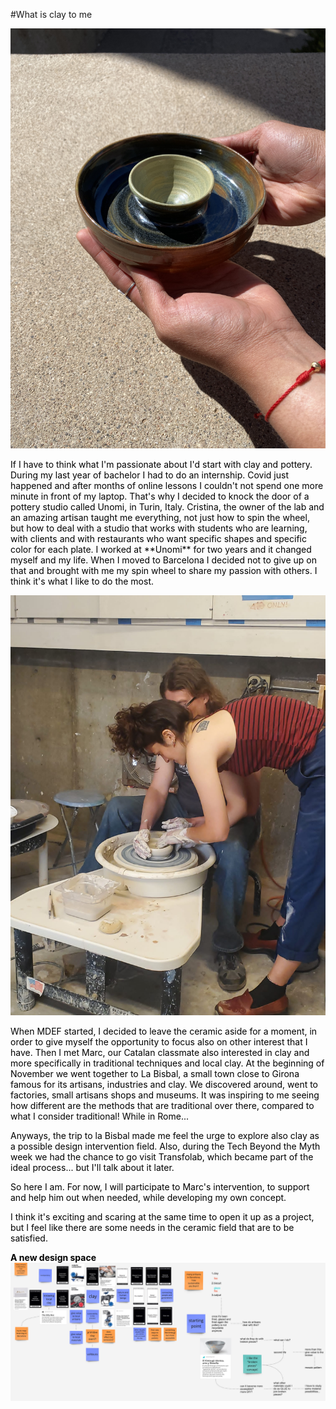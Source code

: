 #What is clay to me

![](../images/clay/pottery.JPG)

<FONT COLOR=black>
If I have to think what I'm passionate about I'd start with clay and pottery.
During my last year of bachelor I had to do an internship. Covid just happened and after months of online lessons I couldn't not spend one more minute in front of my laptop.
That's why I decided to knock the door of a pottery studio called Unomi, in Turin, Italy.
Cristina, the owner of the lab and an amazing artisan taught me everything, not just how to spin the wheel, but how to deal with a studio that works with students who are learning, with clients and with restaurants who want specific shapes and specific color for each plate.
I worked at **Unomi** for two years and it changed myself and my life.
When I moved to Barcelona I decided not to give up on that and brought with me my spin wheel to share my passion with others.
I think it's what I like to do the most.

![](../images/clay/arco.jpg)

When MDEF started, I decided to leave the ceramic aside for a moment, in order to give myself the opportunity to focus also on other interest that I have.
Then I met Marc, our Catalan classmate also interested in clay and more specifically in traditional techniques and local clay.
At the beginning of November we went together to La Bisbal, a small town close to Girona famous for its artisans, industries and clay. We discovered around, went to factories, small artisans shops and museums. It was inspiring to me seeing how different are the methods that are traditional over there, compared to what I consider traditional! While in Rome...

Anyways, the trip to la Bisbal made me feel the urge to explore also clay as a possible design intervention field.
Also, during the Tech Beyond the Myth week we had the chance to go visit Transfolab, which became part of the ideal process... but I'll talk about it later.

So here I am. For now, I will participate to Marc's intervention, to support and help him out when needed, while developing my own concept.

I think it's exciting and scaring at the same time to open it up as a project, but I feel like there are some needs in the ceramic field that are to be satisfied.

**A new design space**
![](../images/clay/space.jpg)
